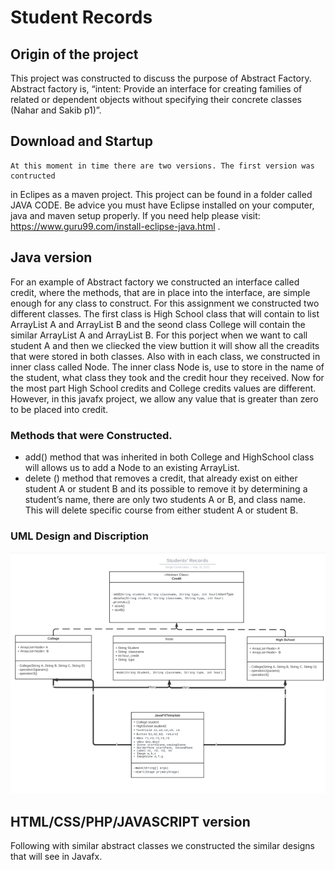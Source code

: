 # Student Records
## Origin of the project
  This project was constructed to discuss the purpose of Abstract Factory. Abstract factory is, “intent: Provide an interface for creating families of related or 
dependent objects without specifying their concrete classes (Nahar and Sakib p1)”.

## Download and Startup
    At this moment in time there are two versions. The first version was contructed 
  in Eclipes as a maven project. This project can be found in a folder called JAVA 
  CODE. Be advice you must have Eclipse installed on your computer, java and maven 
  setup properly. 
  If you need help please visit: https://www.guru99.com/install-eclipse-java.html .

## Java version
 For an example of Abstract factory we constructed  an interface called credit, 
 where the methods, that are in place into the interface, are simple enough for any 
 class to construct. For this assignment we constructed two different classes. The 
 first class is High School class that will contain to list ArrayList A and 
 ArrayList B and the seond class College will contain the similar ArrayList A and 
 ArrayList B. For this porject when we want to call student A and then we cliecked 
 the view buttion it will show all the creadits that were stored in both classes. 
 Also with in each class, we constructed in inner class called Node. The inner 
 class Node is, use to store in the name of the student, what class they took and 
 the credit hour they received. Now for the most part High School credits and 
 College credits values are different. However, in this javafx project, we allow 
 any value that is greater than zero to be placed into credit. 

   ### Methods that were Constructed.
   - add() method that was inherited in both College and HighSchool class will 
     allows us to add a Node to an existing ArrayList. 
  - delete () method that removes a credit, that already exist on either student A 
     or student B and its possible to remove it by determining a student’s
    name, there are only two students A or B, and class name. 
    This will delete specific course from either student A or student B. 
  
 ### UML Design and Discription
 ![UML Classes](/Documents/umlClass.png)
  
 ## HTML/CSS/PHP/JAVASCRIPT version
  Following with similar abstract classes we constructed the similar designs that will see in Javafx.
